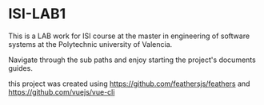 # ISI-LAB1

This is a LAB work for ISI course at the master in engineering of software systems at the Polytechnic university of Valencia.

Navigate through the sub paths and enjoy starting the project's documents guides.

this project was created using https://github.com/feathersjs/feathers and https://github.com/vuejs/vue-cli
